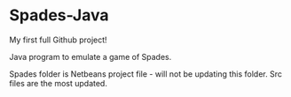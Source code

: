 # Spades-Java

My first full Github project!

Java program to emulate a game of Spades.

Spades folder is Netbeans project file - will not be updating this folder.
Src files are the most updated.
